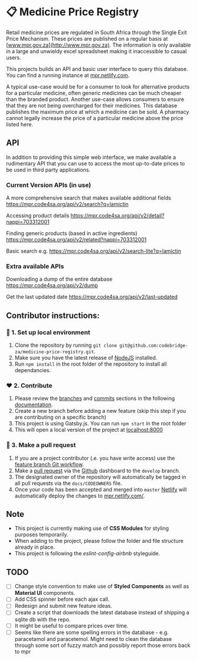 # 📋 Medicine Price Registry


Retail medicine prices are regulated in South Africa through the Single Exit Price Mechanism. These prices are published on a regular basis at [www.mpr.gov.za](http://www.mpr.gov.za). The information is only available in a large and unwieldy excel spreadsheet making it inaccessible to casual users.

This projects builds an API and basic user interface to query this database. You can find a running instance at [mpr.netlify.com](https://mpr.netlify.com/).

A typical use-case would be for a consumer to look for alternative products for a particular medicine, often generic medicines can be much cheaper than the branded product. Another use-case allows consumers to ensure that they are not being overcharged for their medicines. This database publishes the maximum price at which a medicine can be sold. A pharmacy cannot legally increase the price of a particular medicine above the price listed here.

## API
In addition to providing this simple web interface, we make available a rudimentary API that you can use to access the most up-to-date prices to be used in third party applications.

### Current Version APIs (in use)

A more comprehensive search that makes available additional fields https://mpr.code4sa.org/api/v2/search?q=lamictin

Accessing product details https://mpr.code4sa.org/api/v2/detail?nappi=703312001

Finding generic products (based in active ingredients) https://mpr.code4sa.org/api/v2/related?nappi=703312001

Basic search e.g. https://mpr.code4sa.org/api/v2/search-lite?q=lamictin

### Extra available APIs
Downloading a dump of the entire database https://mpr.code4sa.org/api/v2/dump

Get the last updated date https://mpr.code4sa.org/api/v2/last-updated

## Contributor instructions:

### 🌱 1. Set up local environment
1. Clone the repository by running `git clone git@github.com:codebridge-za/medicine-price-registry.git`.
2. Make sure you have the latest release of [NodeJS](https://nodejs.org/en/) installed.
3. Run `npm install` in the root folder of the repository to install all dependancies.

### ❤️ 2. Contribute
1. Please review the [branches](https://github.com/agis/git-style-guide) and [commits](https://github.com/agis/git-style-guide) sections in the following [documentation](https://github.com/agis/git-style-guide).
2. Create a new branch before adding a new feature (skip this step if you are contributing on a specific branch)
3. This project is using Gatsby.js. You can run `npm start` in the root folder
4. This will open a local version of the project at [localhost:8000](http://localhost:8000/)

### 🚀 3. Make a pull request
1. If you are a project contributor (.e. you have write access) use the [feature branch Git workflow](https://www.atlassian.com/git/tutorials/comparing-workflows/feature-branch-workflow).
2. Make a [pull request](https://www.atlassian.com/git/tutorials/making-a-pull-request) via the [Github](#github) dashboard to the `develop` branch.
3. The designated owner of the repository will automatically be tagged in all pull requests via the `docs/CODEOWNERS` file.
4. Once your code has been accepted and merged into `master` [Netlify](#netlify) will automatically deploy the changes to [mpr.netlify.com/](https://mpr.netlify.com/).


## Note
- This project is currently making use of **CSS Modules** for styling purposes temporarily.
- When adding to the project, please follow the folder and file structure already in place.
- This project is following the *eslint-config-airbnb* styleguide.

## TODO
- [ ] Change style convention to make use of **Styled Components** as well as **Material UI** components.
- [ ] Add CSS spinner before each ajax call.
- [ ] Redesign and submit new feature ideas.
- [ ] Create a script that downloads the latest database instead of shipping a sqlite db with the repo.
- [ ] It might be useful to compare prices over time.
- [ ] Seems like there are some spelling errors in the database - e.g. paracetamol and paracetemol. Might need to clean the database through some sort of fuzzy match and possibly report those errors back to mpr
